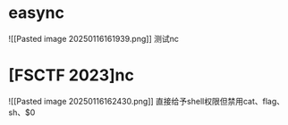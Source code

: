 # easync
![[Pasted image 20250116161939.png]]
测试nc

# [FSCTF 2023]nc
![[Pasted image 20250116162430.png]]
直接给予shell权限但禁用cat、flag、sh、$0
